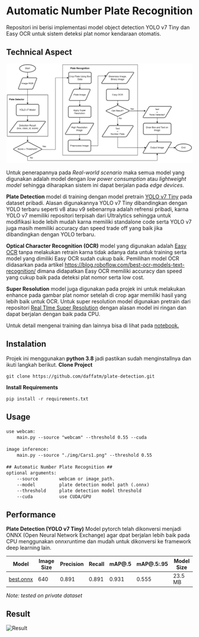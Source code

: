 # Automatic Number Plate Recognition

Repositori ini berisi implementasi model object detection YOLO v7 Tiny dan Easy OCR untuk sistem deteksi plat nomor kendaraan otomatis.

## Technical Aspect
![Flowchart](https://github.com/daffatm/plate-detection/blob/main/asset/Scheme.jpg)

Untuk penerapannya pada *Real-world scenario* maka semua model yang digunakan adalah model dengan *low power consumption* atau *lightweight model* sehingga diharapkan sistem ini dapat berjalan pada *edge devices*.

**Plate Detection** model di training dengan model pretrain [YOLO v7 Tiny](https://github.com/WongKinYiu/yolov7)  pada dataset pribadi. Alasan digunakannya YOLO v7 Tiny dibandingkan dengan YOLO terbaru seperti v8 atau v9 sebenarnya adalah refrensi pribadi, karna YOLO v7 memiliki repositori terpisah dari Ultralytics sehingga untuk modifikasi kode lebih mudah karna memiliki standalone code serta YOLO v7 juga masih memiliki accuracy dan speed trade off yang baik jika dibandingkan dengan YOLO terbaru.

**Optical Character Recognition (OCR)** model yang digunakan adalah [Easy OCR](https://github.com/JaidedAI/EasyOCR) tanpa melakukan retrain karna tidak adanya data untuk training serta model yang dimiliki Easy OCR sudah cukup baik. Pemilihan model OCR didasarkan pada artikel https://blog.roboflow.com/best-ocr-models-text-recognition/ dimana didapatkan Easy OCR memiliki accuracy dan speed yang cukup baik pada deteksi plat nomor serta low cost.

**Super Resolution** model juga digunakan pada projek ini untuk melakukan enhance pada gambar plat nomor setelah di crop agar memiliki hasil yang lebih baik untuk OCR. Untuk super resolution model digunakan pretrain dari repositori [Real TIme Super Resolution](https://github.com/braindotai/Real-Time-Super-Resolution) dengan alasan model ini ringan dan dapat berjalan dengan baik pada CPU.

Untuk detail mengenai training dan lainnya bisa di lihat pada [notebook.](https://github.com/daffatm/plate-detection/tree/main/notebook)

## Instalation

Projek ini menggunakan **python 3.8** jadi pastikan sudah menginstallnya dan ikuti langkah berikut.
**Clone Project**
```
git clone https://github.com/daffatm/plate-detection.git
```
**Install Requirements**
```
pip install -r requirements.txt
```

## Usage

```
use webcam: 
	main.py --source "webcam" --threshold 0.55 --cuda

image inference: 
	main.py --source "./img/Cars1.png" --threshold 0.55

## Automatic Number Plate Recognition ##
optional arguments:
	--source		webcam or image_path.
	--model			plate detection model path (.onnx)
	--threshold		plate detection model threshold
	--cuda			use CUDA/GPU
```

## Performance
**Plate Detection (YOLO v7 Tiny)**
Model pytorch telah dikonversi menjadi ONNX (Open Neural Network Exchange) agar dpat berjalan lebih baik pada CPU menggunakan onnxruntime dan mudah untuk dikonversi ke framework deep learning lain.

|  Model| Image Size | Precision | Recall | mAP@.5 | mAP@.5:.95 | Model Size |
|--|--|--|--|--|--|--|
|[best.onnx](https://github.com/daffatm/plate-detection/blob/main/model/best.onnx) | 640 | 0.891 | 0.891 | 0.931 | 0.555 | 23.5 MB |

*Note: tested on private dataset*

## Result
![Result](https://github.com/daffatm/plate-detection/blob/main/asset/Result.png)
